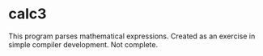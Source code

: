 # calc3

This program parses mathematical expressions. Created as an exercise in simple compiler development. Not complete.
